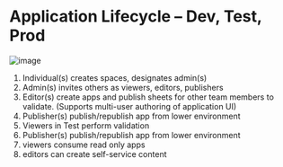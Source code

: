 # Application Lifecycle – Dev, Test, Prod

![image](https://user-images.githubusercontent.com/12411165/231542983-40487c95-ff32-45a2-a800-1b8f0eeabe67.png)
1. Individual(s) creates spaces, designates admin(s)
2. Admin(s) invites others as viewers, editors, publishers
3. Editor(s) create apps and publish sheets for other team members to validate. (Supports multi-user authoring of application UI)
4. Publisher(s) publish/republish app from lower environment
5. Viewers in Test perform validation
6. Publisher(s) publish/republish app from lower environment
7. viewers consume read only apps
8. editors can create self-service content
